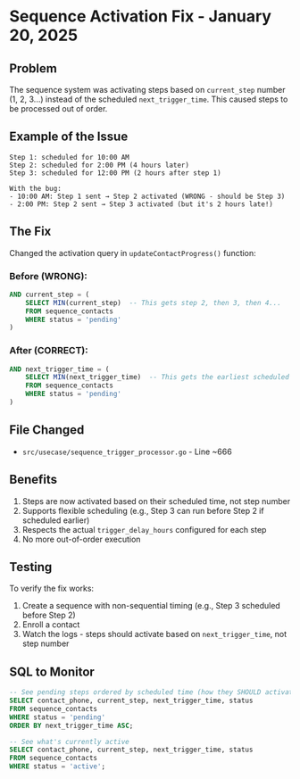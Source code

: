 # Sequence Activation Fix - January 20, 2025

## Problem
The sequence system was activating steps based on `current_step` number (1, 2, 3...) instead of the scheduled `next_trigger_time`. This caused steps to be processed out of order.

## Example of the Issue
```
Step 1: scheduled for 10:00 AM
Step 2: scheduled for 2:00 PM (4 hours later)  
Step 3: scheduled for 12:00 PM (2 hours after step 1)

With the bug:
- 10:00 AM: Step 1 sent → Step 2 activated (WRONG - should be Step 3)
- 2:00 PM: Step 2 sent → Step 3 activated (but it's 2 hours late!)
```

## The Fix
Changed the activation query in `updateContactProgress()` function:

### Before (WRONG):
```sql
AND current_step = (
    SELECT MIN(current_step)  -- This gets step 2, then 3, then 4...
    FROM sequence_contacts 
    WHERE status = 'pending'
)
```

### After (CORRECT):
```sql
AND next_trigger_time = (
    SELECT MIN(next_trigger_time)  -- This gets the earliest scheduled time
    FROM sequence_contacts 
    WHERE status = 'pending'
)
```

## File Changed
- `src/usecase/sequence_trigger_processor.go` - Line ~666

## Benefits
1. Steps are now activated based on their scheduled time, not step number
2. Supports flexible scheduling (e.g., Step 3 can run before Step 2 if scheduled earlier)
3. Respects the actual `trigger_delay_hours` configured for each step
4. No more out-of-order execution

## Testing
To verify the fix works:
1. Create a sequence with non-sequential timing (e.g., Step 3 scheduled before Step 2)
2. Enroll a contact
3. Watch the logs - steps should activate based on `next_trigger_time`, not step number

## SQL to Monitor
```sql
-- See pending steps ordered by scheduled time (how they SHOULD activate)
SELECT contact_phone, current_step, next_trigger_time, status
FROM sequence_contacts
WHERE status = 'pending'
ORDER BY next_trigger_time ASC;

-- See what's currently active
SELECT contact_phone, current_step, next_trigger_time, status
FROM sequence_contacts
WHERE status = 'active';
```
